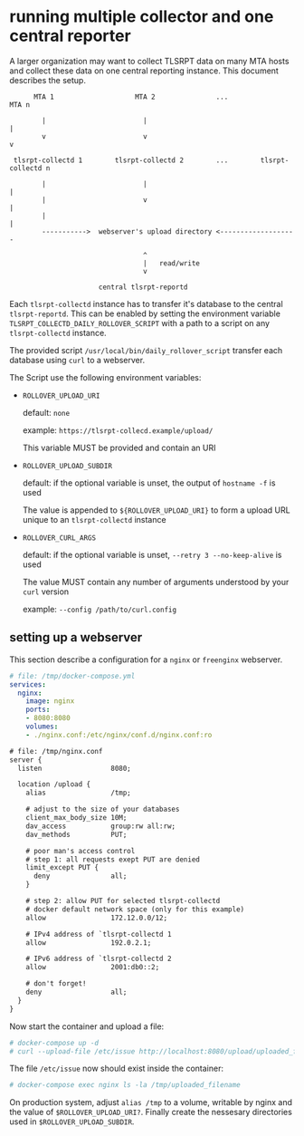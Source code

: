 # running multiple collector and one central reporter

A larger organization may want to collect TLSRPT data on many MTA hosts and
collect these data on one central reporting instance. This document describes
the setup.

```text
      MTA 1                    MTA 2               ...              MTA n

        |                        |                                    |
        v                        v                                    v

 tlsrpt-collectd 1        tlsrpt-collectd 2        ...        tlsrpt-collectd n

        |                        |                                    |
        |                        v                                    |
        |                                                             |
        ----------->  webserver's upload directory <-------------------

                                 ^
                                 |   read/write
                                 v

                      central tlsrpt-reportd
```

Each `tlsrpt-collectd` instance has to transfer it's database to the central
`tlsrpt-reportd`.
This can be enabled by setting the environment variable
`TLSRPT_COLLECTD_DAILY_ROLLOVER_SCRIPT` with a path to a script on any
`tlsrpt-collectd` instance.

The provided script `/usr/local/bin/daily_rollover_script` transfer each
database using `curl` to a webserver.

The Script use the following environment variables:

* `ROLLOVER_UPLOAD_URI`

  default: `none`

  example: `https://tlsrpt-collecd.example/upload/`

  This variable MUST be provided and contain an URI

* `ROLLOVER_UPLOAD_SUBDIR`

  default: if the optional variable is unset, the output of `hostname -f` is
           used

  The value is appended to `${ROLLOVER_UPLOAD_URI}` to form a upload URL unique
  to an `tlsrpt-collectd` instance

* `ROLLOVER_CURL_ARGS`

  default: if the optional variable is unset, `--retry 3 --no-keep-alive` is
           used

  The value MUST contain any number of arguments understood by your `curl`
  version

  example: `--config /path/to/curl.config`

## setting up a webserver

This section describe a configuration for a `nginx` or `freenginx` webserver.

```yaml
# file: /tmp/docker-compose.yml
services:
  nginx:
    image: nginx
    ports:
    - 8080:8080
    volumes:
    - ./nginx.conf:/etc/nginx/conf.d/nginx.conf:ro
```

```txt
# file: /tmp/nginx.conf
server {
  listen                 8080;

  location /upload {
    alias                /tmp;

    # adjust to the size of your databases
    client_max_body_size 10M;
    dav_access           group:rw all:rw;
    dav_methods          PUT;

    # poor man's access control
    # step 1: all requests exept PUT are denied
    limit_except PUT {
      deny               all;
    }

    # step 2: allow PUT for selected tlsrpt-collectd
    # docker default network space (only for this example)
    allow                172.12.0.0/12;

    # IPv4 address of `tlsrpt-collectd 1
    allow                192.0.2.1;

    # IPv6 address of `tlsrpt-collectd 2
    allow                2001:db0::2;

    # don't forget!
    deny                 all;
  }
}
```

Now start the container and upload a file:

```sh
# docker-compose up -d
# curl --upload-file /etc/issue http://localhost:8080/upload/uploaded_filename
```

The file `/etc/issue` now should exist inside the container:

```sh
# docker-compose exec nginx ls -la /tmp/uploaded_filename
```

On production system, adjust `alias /tmp` to a volume, writable by nginx and
the value of `$ROLLOVER_UPLOAD_URI?`. Finally create the nessesary directories
used in `$ROLLOVER_UPLOAD_SUBDIR`.
